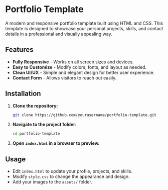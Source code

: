 # Portfolio Template

A modern and responsive portfolio template built using HTML and CSS. This template is designed to showcase your personal projects, skills, and contact details in a professional and visually appealing way.

## Features
- **Fully Responsive** - Works on all screen sizes and devices.
- **Easy to Customize** - Modify colors, fonts, and layout as needed.
- **Clean UI/UX** - Simple and elegant design for better user experience.
- **Contact Form** - Allows visitors to reach out easily.

## Installation
1. **Clone the repository:**
   ```sh
   git clone https://github.com/yourusername/portfolio-template.git
   ```
2. **Navigate to the project folder:**
   ```sh
   cd portfolio-template
   ```
3. **Open `index.html` in a browser to preview.**

## Usage
- Edit `index.html` to update your profile, projects, and skills.
- Modify `style.css` to change the appearance and design.
- Add your images to the `assets/` folder.

